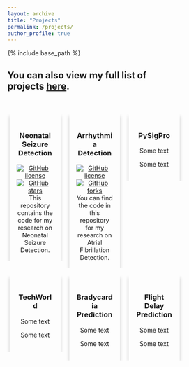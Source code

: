 ```yaml
---
layout: archive
title: "Projects"
permalink: /projects/
author_profile: true
---
```


{% include base_path %}

<meta name="viewport" content="width=device-width, initial-scale=1">
<style>
* {
  box-sizing: border-box;
  }
.column {
  float: left;
  width: 33%;
  padding: 0 10px;
}
.row {margin: 0 -5px;}
.row:after {
  content: "";
  display: table;
  clear: both;
}
@media screen and (max-width: 600px) {
  .column {
    width: 100%;
    display: block;
    margin-bottom: 20px;
  }
}
.card {
  box-shadow: 0 4px 8px 0 rgba(0, 0, 0, 0.2);
  padding: 16px;
  text-align: center;
  /* background-color: #f1f1f1; */
}
.neonatal {
  box-shadow: 0 4px 8px 0 rgba(0, 0, 0, 0.2);
  padding: 16px;
  text-align: center;
  background-image: url('/images/neonatal.png');
  /* position: relative; */
  background-repeat: no-repeat;
  background-size: contain;
  background-position: center; 
}
.atrial{
  box-shadow: 0 4px 8px 0 rgba(0, 0, 0, 0.2);
  padding: 16px;
  text-align: center;
  background-image: url('/images/atrial.png');
  /* position: relative; */
  background-repeat: no-repeat;
  background-size: contain;
  background-position: center; 
}
.pysigpro{
  box-shadow: 0 4px 8px 0 rgba(0, 0, 0, 0.2);
  padding: 16px;
  text-align: center;
  background-image: url('/images/pysigpro.png');
  /* position: relative; */
  background-repeat: no-repeat;
  background-size: contain;
  background-position: center; 
}
.techworld{
  box-shadow: 0 4px 8px 0 rgba(0, 0, 0, 0.2);
  padding: 16px;
  text-align: center;
  background-image: url('/images/techworld.png');
  /* position: relative; */
  background-repeat: no-repeat;
  background-size: contain;
  background-position: center; 
}
.bradycardia{
  box-shadow: 0 4px 8px 0 rgba(0, 0, 0, 0.2);
  padding: 16px;
  text-align: center;
  background-image: url('/images/bradycardia.svg');
  /* position: relative; */
  background-repeat: no-repeat;
  background-size: contain;
  background-position: center;  
}
.flightdelay{
  box-shadow: 0 4px 8px 0 rgba(0, 0, 0, 0.2);
  padding: 16px;
  text-align: center;
  background-image: url('/images/flightdelay.png');
  /* position: relative; */
  background-repeat: no-repeat;
  background-size: contain;
  background-position: center; 
}
</style>

<h2>You can also view my full list of projects <a href="https://github.com/vishaln15" target="_blank">here</a>.</h2>
<br><br>
<div class="row">
  <div class="column">
    <div class="neonatal">
      <h3>Neonatal Seizure Detection</h3>
      <a href="https://github.com/vishaln15/NeonatalSeizureDetection/blob/main/LICENSE"><img alt="GitHub license" src="https://img.shields.io/github/license/vishaln15/NeonatalSeizureDetection"></a>
      <a href="https://github.com/vishaln15/NeonatalSeizureDetection/stargazers"><img alt="GitHub stars" src="https://img.shields.io/github/stars/vishaln15/NeonatalSeizureDetection?style=plastic"></a>
      <a href="https://github.com/vishaln15/NeonatalSeizureDetection" style="text-decoration: none"><i class="fab fa-github"></i></a>
      This repository contains the code for my research on Neonatal Seizure Detection.
    </div>
  </div>

  <div class="column">
    <div class="atrial">
      <h3>Arrhythmia Detection</h3>
      <a href="https://github.com/vishaln15/OptimizedArrhythmiaDetection/blob/main/LICENSE"><img alt="GitHub license" src="https://img.shields.io/github/license/vishaln15/OptimizedArrhythmiaDetection"></a>
      <a href="https://github.com/vishaln15/OptimizedArrhythmiaDetection/network"><img alt="GitHub forks" src="https://img.shields.io/github/forks/vishaln15/OptimizedArrhythmiaDetection"></a>
      <a href="https://github.com/vishaln15/NeonatalSeizureDetection" style="text-decoration: none"><i class="fab fa-github"></i></a>
      You can find the code in this repository for my research on Atrial Fibrillation Detection.
    </div>
  </div>
  
  <div class="column">
    <div class="pysigpro">
      <h3>PySigPro</h3>
      <p>Some text</p>
      <p>Some text</p>
    </div>
  </div>
</div>

  <br>

<div class="row">  
  <div class="column">
    <div class="techworld">
      <h3>TechWorld</h3>
      <p>Some text</p>
      <p>Some text</p>
    </div>
  </div>

  <div class="column">
    <div class="bradycardia">
      <h3>Bradycardia Prediction</h3>
      <p>Some text</p>
      <p>Some text</p>
    </div>
  </div>

  <div class="column">
    <div class="flightdelay">
      <h3>Flight Delay Prediction</h3>
      <p>Some text</p>
      <p>Some text</p>
    </div>
  </div>
</div>